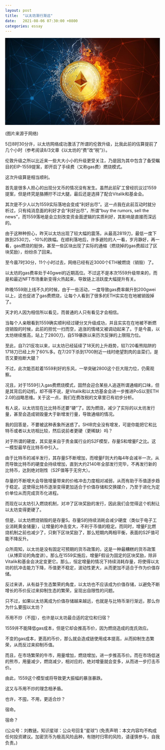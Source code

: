 ```yaml
---
layout: post
title:  "以太坊渐行渐远"
date:   2021-08-06 07:30:00 +0800
categories: essay
---
```


![](/images/2021/20210806.jpg)

(图片来源于网络)

5日8时30分许，以太坊网络成功激活了所谓的伦敦升级，比我此前的估算提前了几个小时（参考阅读8/3文章《以太坊的“费”改“税”》）。

伦敦升级之所以比近来一些大大小小的升级更受关注，乃是因为其中包含了备受瞩目的EIP-1559提案，即开启了手续费（又称gas费）燃烧模式。

这次升级算是相当顺利。

首先是很多人担心的出现分叉币的情况没有发生。虽然此前矿工曾经抗议过1559提案，但是终究是胳膊拧不过大腿，最后还是选择了配合Vitalik和基金会。

其次是不少人以为1559实际落地会变成“利好出尽”。这一点我在此前互动时就分析过，只有纯消息面的利好才会“利好出尽”，所谓“buy the rumors, sell the news”，而1559落地是会立刻改变资金面逻辑的实质利好，其影响是直接而深远的。

由于这种种担心，昨天以太坊出现了较大幅的震荡，从最高2819刀，最低一度下跌到2530刀，-10%的跌幅。在顺利落地后，许多避险的人一看，岁月静好，再一看，gas燃烧的挺快，甚至一些区块出现了实际的通缩（燃烧掉的gas费超过了区块奖励），纷纷杀了回来。

至今晨7时30分，11个小时过去，网络已经有近3000个ETH被燃烧（销毁）了。

以太坊的gas费率处于40gwei的近期高位。不过这不是本次1559升级带来的，而是和最近NFT市场重新变得火热起来，导致链上活跃度大幅提升有关。

昨晚1559刚上线不久的时候，由于一些活动，一度导致gas费率飙升到200gwei以上，这也促进了gas费燃烧，让每个人看到了很多的ETH实实在在地被销毁掉了。

天才的人因为相信所以看见，而普通的人只有看见才会相信。

当每个人亲眼看到1559确实顺利经过硬分叉升级成功，并且实实在在地被不断燃烧销毁的时候，此前的担忧一扫而空，追涨的情绪又被调动起来了。于是今晨，以太坊继续推高，站上了2800刀，自519暴跌以来历次反弹的上限阻力位。

至此，自7/21反攻以来，以太坊已经延续了18天的上升趋势，较7/20看熊陷阱的1718刀已经上升了60%多。在7/20下杀到1700附近一线时绝望割肉的韭菜们，是否又要拍断大腿？

不过，此次能否趁着1559利好的东风，一举突破2800这个巨大阻力位，仍需观察。

况且，对于1559引入gas费燃烧模式，固然会迎合某些人追逐所谓通缩的口味，但是其背后的动机，却不得不说，是Vitalik和以太坊基金会进一步推进PoS以至ETH 2.0的战略思维。关于这一点，我们在费改税的文章里已有初步分析。

有人说，以太坊现在比比特币还要“硬”了。因为燃烧，减少了实际的以太坊发行量，甚至会造成销毁量大于新增发行量，导致通缩的情况。

我的回答是，不要被这种表象所迷惑了。SHIB完全没有增发，可是你能把它和比特币或者以太坊相比较，然后说前者更硬（更稀缺）吗？

对于所谓的硬度，其实是来自于贵金属行业的S2F模型，存量S和增量F之比。这一模型最早在比特币中引入。

由于比特币的减半发行，其存量S不断增加，而增量F则大约每4年会减半一次，从而导致比特币的硬度会持续增加，直到大约2140年全部发行完毕，不再发行新的比特币，达到绝对刚性（S2F值等于无穷大）。

存量的不断增大会导致增量带来的价格冲击力度相对减弱，从而有助于币值逐步趋于稳定。这使得比特币逐渐变得更加适合于价值存储和交换媒介，乃至于进化为定价单位从而完成货币化进程。

而现在以太坊引入燃烧机制，对冲了区块奖励的发行，因此我们会觉得这个机制让以太坊变得更硬了。

但是，以太坊燃烧销毁的是存量S。存量S的持续消耗会减少硬度（类似于电子工业消耗黄金储量），让增量的冲击变大，不利于币值的稳定。而同时，增量F比燃烧机制之前也减少了，只剩下区块奖励了，那么短期内两相平衡，表面的S2F值可能不降反升。

众所周知，以太坊是没有固定可预期的货币政策的，这是一种最糟糕的货币政策（从博弈论的角度讲）。那么在1559实施后，增量F假设为固定的区块奖励，除非Vitalik和基金会决定变更它。那么，恒定增量的情况下持续消耗存量，将使得以太坊的抗冲击能力下降，币值更不稳定，波动性更大，从而更加不适合于作为价值存储。

反过来讲，从有益于生态繁荣的角度，以太坊也不应该成为价值存储，以避免不断增长的币价反过来抑制生态的繁荣，呈现出自限性的问题。

只不过，如果以太坊离成为价值存储越来越远，也就是与比特币渐行渐远，那么你为什么要囤以太坊？

币用不炒（不囤），也许是以太坊最合适的定位和归宿？

1559并不能降低gas成本，但是它却会推高币价，因为燃烧造成的庞氏效应。

不变的gas成本，更高的币价，那么就会造成链使用成本提高，从而抑制生态繁荣，从而反过来抑制币值。

而且，在市场繁荣的牛市，用量增加，燃烧增加，进一步推高币价。而在市场低迷的熊市，用量减少，燃烧减少，相对应的，绝对增量就会变多，从而进一步打击币价。

由此，1559这个模型或将导致更大振幅的暴涨暴跌。

这又与币用不炒的理念相矛盾。

也许，不囤，不用，更适合炒？

宿命。

宿命？

(公众号：刘教链。知识星球：公众号回复“星球”)
(免责声明：本文内容均不构成任何投资建议。加密货币为极高风险品种，有随时归零的风险，请谨慎参与，自我负责。)